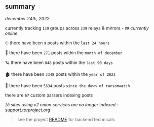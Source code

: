 
## summary
_december 24th, 2022_

currently tracking `130` groups across `239` relays & mirrors - _`89` currently online_

⏲ there have been `9` posts within the `last 24 hours`

🦈 there have been `271` posts within the `month of december`

🪐 there have been `848` posts within the `last 90 days`

🏚 there have been `3348` posts within the `year of 2022`

🦕 there have been `5634` posts `since the dawn of ransomwatch`

there are `67` custom parsers indexing posts

_`20` sites using v2 onion services are no longer indexed - [support.torproject.org](https://support.torproject.org/onionservices/v2-deprecation/)_

> see the project [README](https://github.com/joshhighet/ransomwatch#ransomwatch--) for backend technicals
